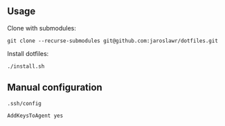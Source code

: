 ## Usage

Clone with submodules:

```
git clone --recurse-submodules git@github.com:jaroslawr/dotfiles.git
```

Install dotfiles:

```
./install.sh
```

## Manual configuration

`.ssh/config`

```
AddKeysToAgent yes
```